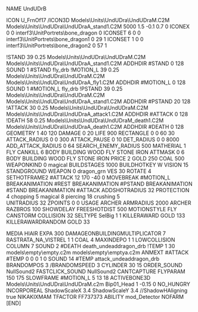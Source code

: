 NAME UndUDrB

ICON U_FrnOf17
/ICON3D Models\Units\UndUDra\UndUDraM.C2M Models\Units\UndUDra\UndUDraA_stand1.C2M 5000 1.5 -0.1 0.7 0 
ICONEX 0 0 interf3\UnitPortrets\bone_dragon 0
ICONSET 6 0 0 interf3\UnitPortrets\bone_dragon1 0 29 1
ICONSET 1 0 0 interf3\UnitPortrets\bone_dragon2 0 57 1

!STAND         39 0.25 Models\Units\UndUDra\UndUDraM.C2M Models\Units\UndUDra\UndUDraA_stand1.C2M
ADDHDIR #STAND 0 128
SOUND 1 #STAND fly_drb
!MOTION_L      39 0.25 Models\Units\UndUDra\UndUDraM.C2M Models\Units\UndUDra\UndUDraA_fly1.C2M
ADDHDIR #MOTION_L 0 128
SOUND 1 #MOTION_L fly_drb
!PSTAND        39 0.25 Models\Units\UndUDra\UndUDraM.C2M Models\Units\UndUDra\UndUDraA_stand1.C2M
ADDHDIR #PSTAND 20 128 
!ATTACK        30 0.25 Models\Units\UndUDra\UndUDraM.C2M Models\Units\UndUDra\UndUDraA_attack1.C2M
ADDHDIR #ATTACK 0 128
!DEATH         58 0.25 Models\Units\UndUDra\UndUDraM_death1.C2M Models\Units\UndUDra\UndUDraA_death1.C2M
ADDHDIR #DEATH 0 128
GEOMETRY 1 40 120
DAMAGE   0 20
LIFE     900
RECTANGLE 0 0 60 30
ATTACK_RADIUS 0 0 300
ATTACK_PAUSE 0 10
DET_RADIUS 0 0 8000
ADD_ATTACK_RADIUS 0 64
SEARCH_ENEMY_RADIUS 500
MATHERIAL 1 FLY
CANKILL 6 BODY BUILDING WOOD FLY STONE IRON
ATTMASK 0 6 BODY BUILDING WOOD FLY STONE IRON
PRICE 2 GOLD 250 COAL 500
WEAPONKIND 0 magical
BUILDSTAGES 1000
BUILDHOTKEY		W
VISION 15
STANDGROUND
WEAPON 0 dragon_grn
VES 30
ROTATE 4
SETHOTFRAME2 #ATTACK 12  170 -40 0
MOVEBREAK #MOTION_L
BREAKANIMATION #REST
BREAKANIMATION #PSTAND
BREAKANIMATION #STAND
BREAKANIMATION #ATTACK
ADDSHOTRADIUS 32
PROTECTION 4 chopping 5 magical 8 piercing 18 crushing 5         
UNITRADIUS 32
ZPOINTS 0 0
USAGE ARCHER
ARMRADIUS 		2000
ARCHER
RAZBROS 100
SHOWDELAY
FREESHOTDIST 500
MOTIONSTYLE FLY
CANSTORM
COLLISION 32
SELTYPE SelBig 1 1
KILLERAWARD             GOLD 133
KILLERAWARDRANDOM       GOLD 33

MEDIA HIAIR
EXPA 300
DAMAGEONBUILDINGMULTIPLICATOR 7
RASTRATA_NA_VISTREL 1 1 COAL 4
MAXINDEPO 1 1
LOWCOLLISION
COLUMN 7
SOUND 2 #DEATH death_undeaddragon_drb
!TEMP  1 30 models\empty\empty.c2m models\empty\emptya.c2m
ANMEXT #ATTACK #TEMP 0 0 0 1 0
SOUND 14 #TEMP attack_undeaddragon_drb
BRANDOMPOS 3
/BRANDOMSPEED 3
CYLINDER 30 15
ORDER_SOUND NullSound2
FASTCLICK_SOUND NullSound2
CANTCAPTURE
FLYPARAM 150 175
SLOWFRAME #MOTION_L 5 13 18
ACTIVEBONE3D Models\Units\UndUDra\UndUDraM.c2m Bip01_Head 1 -0.15 0
NO_HUNGRY
INCORPOREAL
ShadowScaleX 3.4
ShadowScaleY 3.4
//ShadowHAligning true
NIKAKIXMAM
TFACTOR FF737373
ABILITY mod_Detector
NOFARM
[END]
